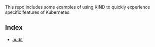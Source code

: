 This repo includes some examples of using KIND to quickly experience specific features of Kubernetes.


## Index

* [audit](./audit)
